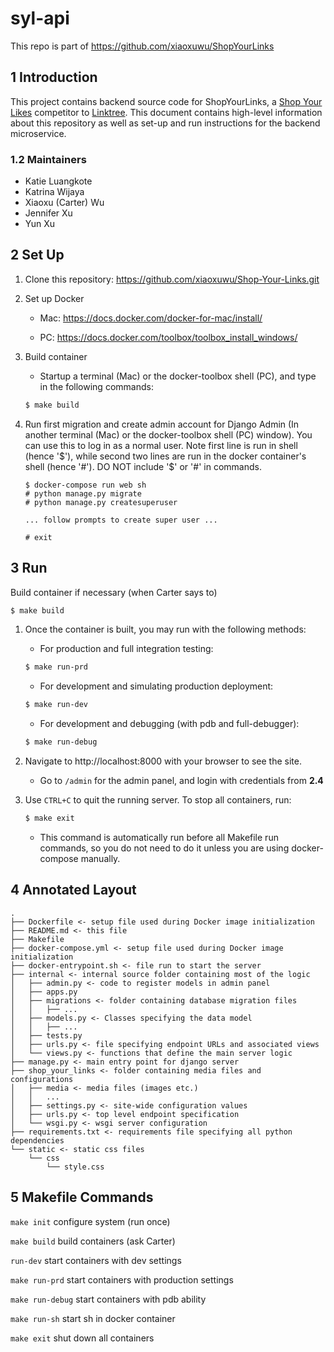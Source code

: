 # syl-api

This repo is part of https://github.com/xiaoxuwu/ShopYourLinks

## 1 Introduction

This project contains backend source code for ShopYourLinks, a [Shop Your Likes](https://shopyourlikes.com/) competitor to [Linktree](https://linktr.ee/). This document contains high-level information about this repository as well as set-up and run instructions for the backend microservice.

### 1.2 Maintainers

- Katie Luangkote
- Katrina Wijaya
- Xiaoxu (Carter) Wu
- Jennifer Xu
- Yun Xu

## 2 Set Up

1. Clone this repository: https://github.com/xiaoxuwu/Shop-Your-Links.git

2. Set up Docker

    - Mac: https://docs.docker.com/docker-for-mac/install/

    - PC: https://docs.docker.com/toolbox/toolbox_install_windows/

3. Build container

    - Startup a terminal (Mac) or the docker-toolbox shell (PC), and type in the following commands:

    ```bash
    $ make build
    ```
    
4. Run first migration and create admin account for Django Admin (In another terminal (Mac) or the docker-toolbox shell (PC) window). You can use this to log in as a normal user. Note first line is run in shell (hence '$'), while second two lines are run in the docker container's shell (hence '#'). DO NOT include '$' or '#' in commands.

    ```
    $ docker-compose run web sh
    # python manage.py migrate
    # python manage.py createsuperuser
    
    ... follow prompts to create super user ...
    
    # exit
    ```


## 3 Run

Build container if necessary (when Carter says to)

```bash
$ make build
```

1. Once the container is built, you may run with the following methods:

    - For production and full integration testing:

     ```bash
     $ make run-prd
     ```

    - For development and simulating production deployment:

     ```bash
     $ make run-dev
     ```

    - For development and debugging (with pdb and full-debugger):

     ```bash
     $ make run-debug
     ```

2. Navigate to http://localhost:8000 with your browser to see the site.

    - Go to `/admin` for the admin panel, and login with credentials from **2.4**

3. Use `CTRL+C` to quit the running server. To stop all containers, run:

     ```bash
     $ make exit
     ```

    - This command is automatically run before all Makefile run commands, so you do not need to do it unless you are using docker-compose manually.

  

## 4 Annotated Layout
```
.
├── Dockerfile <- setup file used during Docker image initialization
├── README.md <- this file
├── Makefile
├── docker-compose.yml <- setup file used during Docker image initialization
├── docker-entrypoint.sh <- file run to start the server
├── internal <- internal source folder containing most of the logic
│   ├── admin.py <- code to register models in admin panel
│   ├── apps.py
│   ├── migrations <- folder containing database migration files
│   │   ├── ...
│   ├── models.py <- Classes specifying the data model
│   │   ├── ...
│   ├── tests.py
│   ├── urls.py <- file specifying endpoint URLs and associated views
│   └── views.py <- functions that define the main server logic
├── manage.py <- main entry point for django server
├── shop_your_links <- folder containing media files and configurations
│   ├── media <- media files (images etc.)
│   │   ...
│   ├── settings.py <- site-wide configuration values
│   ├── urls.py <- top level endpoint specification
│   └── wsgi.py <- wsgi server configuration
├── requirements.txt <- requirements file specifying all python dependencies
└── static <- static css files
    └── css 
        └── style.css
```

## 5 Makefile Commands


`make init` configure system (run once)

`make build` build containers (ask Carter)

`run-dev` start containers with dev settings

`make run-prd` start containers with production settings

`make run-debug` start containers with pdb ability

`make run-sh` start sh in docker container

`make exit` shut down all containers